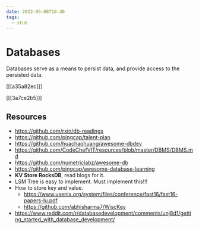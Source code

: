 ```yaml
---
date: 2022-05-08T18:40
tags: 
  - stub
---
```


# Databases

Databases serve as a means to persist data, and provide access to the persisted data.

[[[a35a82ec]]]

[[[3a7ce2b5]]]

## Resources

- https://github.com/rxin/db-readings
- https://github.com/pingcap/talent-plan
- https://github.com/huachaohuang/awesome-dbdev
- https://github.com/CodeChefVIT/resources/blob/master/DBMS/DBMS.md
- https://github.com/numetriclabz/awesome-db
- https://github.com/pingcap/awesome-database-learning
- **KV Store RocksDB**, read blogs for it.
- LSM Tree is easy to implement. Must implement this!!!
- How to store key and value.
  - https://www.usenix.org/system/files/conference/fast16/fast16-papers-lu.pdf
  - https://github.com/abhisharma7/WiscKey
- https://www.reddit.com/r/databasedevelopment/comments/unj8d1/getting_started_with_database_development/
